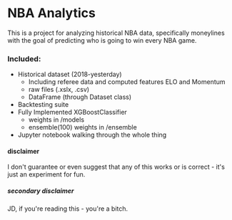 # NBA Analytics

This is a project for analyzing historical NBA data, specifically moneylines with the goal of predicting who is going to win every NBA game.

### Included:
- Historical dataset (2018-yesterday)
    - Including referee data and computed features ELO and Momentum
    - raw files (.xslx, .csv)
    - DataFrame (through Dataset class)
- Backtesting suite
- Fully Implemented XGBoostClassifier
    - weights in /models
    - ensemble(100) weights in /ensemble
- Jupyter notebook walking through the whole thing

#### disclaimer
I don't guarantee or even suggest that any of this works or is correct - it's just an experiment for fun. 

##### secondary disclaimer
JD, if you're reading this - you're a bitch. 